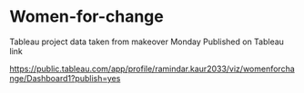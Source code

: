 # Women-for-change
Tableau project data taken from makeover Monday 
Published on Tableau link 

https://public.tableau.com/app/profile/ramindar.kaur2033/viz/womenforchange/Dashboard1?publish=yes
